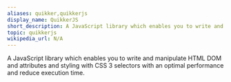 ```yaml
---
aliases: quikker,quikkerjs
display_name: QuikkerJS
short_description: A JavaScript library which enables you to write and manipulate HTML DOM and attributes and styling with CSS 3 selectors with an optimal performance and reduce execution time.
topic: quikkerjs
wikipedia_url: N/A
---
```

A JavaScript library which enables you to write and manipulate HTML DOM and attributes and styling with CSS 3 selectors with an optimal performance and reduce execution time.
